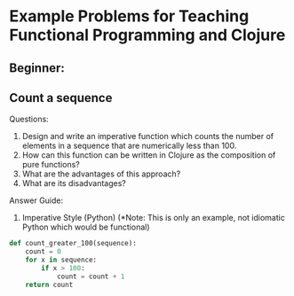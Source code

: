 # Example Problems for Teaching Functional Programming and Clojure

Beginner:
---------

Count a sequence
----------------
Questions:
1. Design and write an imperative function which counts the number of elements in a sequence that are numerically less than 100.
2. How can this function can be written in Clojure as the composition of pure functions?
3. What are the advantages of this approach?
4. What are its disadvantages?

Answer Guide:

1. Imperative Style (Python) (*Note: This is only an example, not idiomatic Python which would be functional)
```python
def count_greater_100(sequence):
    count = 0
    for x in sequence:
        if x > 100:
            count = count + 1
    return count
```




